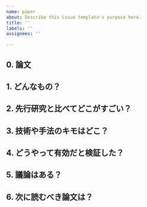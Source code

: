 ```yaml
---
name: paper
about: Describe this issue template's purpose here.
title: ''
labels: ''
assignees: ''

---
```


## 0. 論文
[](url)

## 1. どんなもの？

## 2. 先行研究と比べてどこがすごい？

## 3. 技術や手法のキモはどこ？

## 4. どうやって有効だと検証した？

## 5. 議論はある？

## 6. 次に読むべき論文は？
